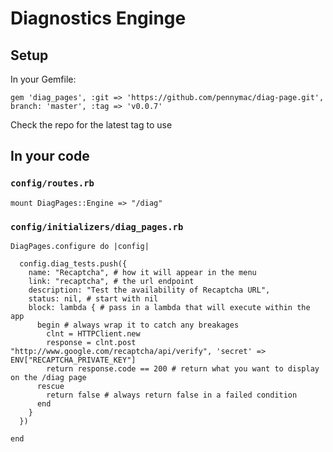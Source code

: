 # Diagnostics Enginge

## Setup
In your Gemfile:
```
gem 'diag_pages', :git => 'https://github.com/pennymac/diag-page.git', branch: 'master', :tag => 'v0.0.7'
```

Check the repo for the latest tag to use

## In your code

### `config/routes.rb`

```
mount DiagPages::Engine => "/diag"
```

### `config/initializers/diag_pages.rb`

```
DiagPages.configure do |config|

  config.diag_tests.push({
    name: "Recaptcha", # how it will appear in the menu
    link: "recaptcha", # the url endpoint
    description: "Test the availability of Recaptcha URL",
    status: nil, # start with nil
    block: lambda { # pass in a lambda that will execute within the app
      begin # always wrap it to catch any breakages
        clnt = HTTPClient.new
        response = clnt.post "http://www.google.com/recaptcha/api/verify", 'secret' => ENV["RECAPTCHA_PRIVATE_KEY"]
        return response.code == 200 # return what you want to display on the /diag page
      rescue
        return false # always return false in a failed condition
      end
    }
  })

end
```
